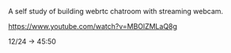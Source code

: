 A self study of building webrtc chatroom with streaming webcam.

https://www.youtube.com/watch?v=MBOlZMLaQ8g

12/24 -> 45:50